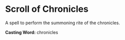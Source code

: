 # Scroll of Chronicles

A spell to perform the summoning rite of the chronicles.

**Casting Word:** chronicles
